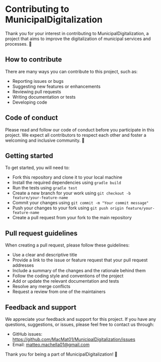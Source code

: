 # Contributing to MunicipalDigitalization

Thank you for your interest in contributing to MunicipalDigitalization, a project that aims to improve the
digitalization of municipal services and processes. 🙌

## How to contribute

There are many ways you can contribute to this project, such as:

- Reporting issues or bugs
- Suggesting new features or enhancements
- Reviewing pull requests
- Writing documentation or tests
- Developing code

## Code of conduct

Please read and follow our code of conduct before you participate in this project. We expect all contributors to respect
each other and foster a welcoming and inclusive community. 🤗

## Getting started

To get started, you will need to:

- Fork this repository and clone it to your local machine
- Install the required dependencies using `gradle build`
- Run the tests using `gradle test`
- Create a new branch for your work using `git checkout -b feature/your-feature-name`
- Commit your changes using `git commit -m "Your commit message"`
- Push your changes to your fork using `git push origin feature/your-feature-name`
- Create a pull request from your fork to the main repository

## Pull request guidelines

When creating a pull request, please follow these guidelines:

- Use a clear and descriptive title
- Provide a link to the issue or feature request that your pull request addresses
- Include a summary of the changes and the rationale behind them
- Follow the coding style and conventions of the project
- Add or update the relevant documentation and tests
- Resolve any merge conflicts
- Request a review from one of the maintainers

## Feedback and support

We appreciate your feedback and support for this project. If you have any questions, suggestions, or issues, please feel
free to contact us through:

- GitHub issues: https://github.com/MacMat01/MunicipalDigitalization/issues
- Email: matteo.machella01@gmail.com

Thank you for being a part of MunicipalDigitalization! 🙏
